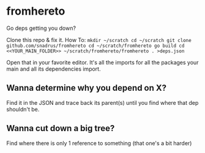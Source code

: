 # fromhereto

Go deps getting you down? 

Clone this repo & fix it. How To: `
   mkdir ~/scratch
   cd ~/scratch
   git clone github.com/snadrus/fromhereto
   cd ~/scratch/fromhereto
   go build
   cd <<YOUR_MAIN_FOLDER>>
   ~/scratch/fromhereto/fromhereto . >deps.json
`

Open that in your favorite editor. It's all the imports for all the packages your main and all its dependencies import. 

## Wanna determine why you depend on X? 
Find it in the JSON and trace back its parent(s) until you find where that dep shouldn't be. 

## Wanna cut down a big tree?
Find where there is only 1 reference to something (that one's a bit harder)
